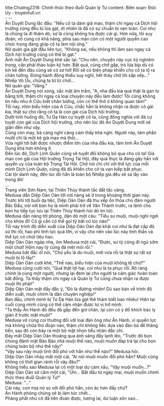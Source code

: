 title:Chương2316: Chính thức theo đuổi Quản lý Tư
content:
Biên soạn: Đức Uy - truyenfull.vn<br>- --<br>Ân Duyệt Dung lắc đầu: "Nếu cô ta dám giả mạo, thậm chí ngay cả Dịch hội trưởng cũng đều bị lừa gạt, dĩ nhiên là đã có sự chuẩn bị vẹn toàn. Coi như là chúng ta đi thăm dò, sợ là cũng không tra được cái gì. Hơn nữa, tôi suy đoán, vô cùng có khả năng, phía sau màn còn có một người quyền cao chức trọng đang giúp cô ta làm nội ứng."<br>Nữ quản gia gật đầu liên tục, "Không sai, nếu không thì làm sao ngay cả Dịch hội trưởng cũng có thể bị gạt."<br>Ánh mắt Ân Duyệt Dung khẽ sắc lại: "Cho nên, chuyện này cực kỳ nghiêm trọng, cần phải thảo luận kỹ hơn. Bất quá, cũng chớ gấp, trò lừa bịp dù có kín kẽ đến đâu cũng sẽ có sơ hở! Rồi sẽ có biện pháp khiến cho cô ta lộ ra chân tướng. Đừng hành động thiếu suy nghĩ, hết thảy chờ tôi sắp xếp..."<br>Nhiếp Vô Ưu, chúng ta từ từ chơi...<br>Nữ quản gia: "Vâng."<br>Ân Duyệt Dung nói xong, sắc mặt âm trầm, "A, nha đầu kia quả thật là gan to bằng trời, thậm chí ngay cả loại chuyện này đều làm được! Tôi cũng không tin nếu như A Cửu biết chân tướng, còn có thể thờ ơ không quan tâm!"<br>Tối nay, nhìn biểu hiện của A Cửu, chắc hẳn là không nhận ra được cô gái kia, thật sự cho rằng cô ta là con gái của Dịch hội trưởng.<br>Dưới tình huống đó, Tư Dạ Hàn cự tuyệt cô ta, cũng đồng nghĩa với đã cự tuyệt con gái của Dịch hội trưởng, cho nên lúc đó Ân Duyệt Dung mới sẽ giận đến như vậy.<br>Cũng còn may, bà càng nghĩ càng cảm thấy khả nghi. Người này, tám phần mười chỉ là một kẻ giả mạo mà thôi...<br>Vừa nghĩ tới bắt được nhược điểm lớn của nha đầu kia, tâm tình Ân Duyệt Dung khá hơn không ít.<br>Đến lúc đó, Dịch Linh Quân cũng sẽ tuyệt đối không bỏ qua cho cô ta! Giả mạo con gái của Hội trưởng Trọng Tài Hội, đây quả thực là đang gây hấn với quyền uy của toàn bộ Trọng Tài Hội. Chớ nói chi chỉ với thế lực của mỗi mình Dịch Linh Quân, cũng đã đủ khiến cho cô ta vạn kiếp bất phục.<br>Cái tội danh này, đến lúc đó hẳn là toàn bộ Nhiếp gia đều sẽ sa lầy vào trong đó!<br>...<br>Trang viên Sơn Nam, tại Thiên Thủy thành tấc đất tấc vàng.<br>Medusa dẫn Diệp Oản Oản tới nơi nàng sẽ ở trong khoảng thời gian này.<br>Trước khi tới buổi dạ tiệc, Diệp Oản Oản đã thu xếp ổn thỏa cho đám người Bắc Đẩu, nói với bọn họ là mình phải trở về Vân Thành trước, ra lệnh cho bọn họ tiếp tục lưu lại Thiên Thủy thành hỏi dò tin tức.<br>Medusa dẫn nàng tới phòng, dặn dò một câu: "Tiểu sư muội, muội nghỉ ngơi cho khỏe đi! Có gì cần có thể gọi tỷ bất cứ lúc nào!"<br>Tối nay trình độ diễn xuất của Diệp Oản Oản đại khái coi như là đạt cấp độ sử thi rồi, hao phí tinh lực quá lớn, vì vậy cho nên vào lúc này tinh thần và thể lực có chút tiêu hao.<br>Diệp Oản Oản ngáp nhẹ, ôm Medusa một cái, "Được, sư tỷ cũng đi ngủ sớm một chút! Hôm nay tỷ cũng đã mệt mỏi rồi."<br>Medusa bất đắc dĩ nói, "Chủ yếu là do muội, mới vừa rồi ta thật sự rất sợ muội bị lộ tẩy!"<br>Diệp Oản Oản cười khẽ, "Thế nào, biểu hiện của muội không tệ chứ?"<br>Medusa cũng cười nói, "Quả thật lợi hại, coi như là ta phục rồi. Rõ ràng chính là cùng một người, nhưng lại đem lại cho người ta cảm giác hoàn toàn bất đồng. Ta thấy thậm chí ngay cả Quản lý Tư cũng chưa nhận ra được muội thì phải!"<br>Diệp Oản Oản mặt đầy đắc ý, "Đó là đương nhiên! Dù sao bàn về trình độ diễn xuất, muội chính là dân chuyên nghiệp!"<br>Ban đầu, chính mình bị Tư Dạ Hàn lừa gạt thê thảm biết bao nhiêu! Hiện tại cuối cùng mình cũng có thể cảm nhận được tư vị trở mình.<br>"Ta thấy Ân Hành đó đều đã gấp đến giơ chân, lại còn có ý đồ khích bác ly gián ở trước mặt muội!"<br>Medusa vô cùng coi thường đối với loại đàn ông như Ân Hành, vì quyền lực mà không chừa thủ đoạn nào, thậm chí không tiếc dựa vào đàn bà để thăng tiến, sau đó còn bày ra một bộ mặt nhọn tiểu nhân đắc chí.<br>Đáy mắt Diệp Oản Oản thoáng qua ánh sáng đầy lạnh lẽo, "Trước đó bọn chúng đánh mặt Bảo Bảo nhà muội thế nào, muội muốn đáp trả lại cho bọn chúng toàn bộ như thế nấy!"<br>"Vậy sau này muội tính đối phó với hắn như thế nào?" Medusa hỏi.<br>Diệp Oản Oản nháy mắt một cái, "Ai nói muội muốn đối phó hắn? Muội cũng không có thời gian rảnh rỗi vậy đâu?"<br>Không hiểu sao Medusa lại có một loại dự cảm xấu, "Vậy muội muốn...?"<br>Diệp Oản Oản sờ cằm một cái, "Ừm... Bắt đầu từ ngày mai, muội muốn chính thức theo đuổi Quản lý Tư!"<br>Medusa: "..."<br>Cái này, con mịa nó so với đối phó hắn, còn ác hơn đấy chứ?<br>Ân Hành phỏng chừng sẽ bị làm tức chết...<br>Phảng phất như cô đã tiên đoán được, tương lai, dư luận xôn xao...